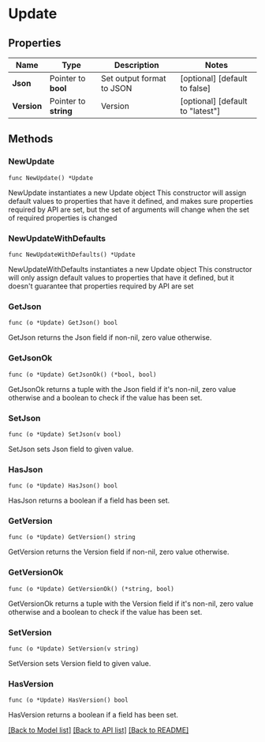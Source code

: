 # Update

## Properties

Name | Type | Description | Notes
------------ | ------------- | ------------- | -------------
**Json** | Pointer to **bool** | Set output format to JSON | [optional] [default to false]
**Version** | Pointer to **string** | Version | [optional] [default to "latest"]

## Methods

### NewUpdate

`func NewUpdate() *Update`

NewUpdate instantiates a new Update object
This constructor will assign default values to properties that have it defined,
and makes sure properties required by API are set, but the set of arguments
will change when the set of required properties is changed

### NewUpdateWithDefaults

`func NewUpdateWithDefaults() *Update`

NewUpdateWithDefaults instantiates a new Update object
This constructor will only assign default values to properties that have it defined,
but it doesn't guarantee that properties required by API are set

### GetJson

`func (o *Update) GetJson() bool`

GetJson returns the Json field if non-nil, zero value otherwise.

### GetJsonOk

`func (o *Update) GetJsonOk() (*bool, bool)`

GetJsonOk returns a tuple with the Json field if it's non-nil, zero value otherwise
and a boolean to check if the value has been set.

### SetJson

`func (o *Update) SetJson(v bool)`

SetJson sets Json field to given value.

### HasJson

`func (o *Update) HasJson() bool`

HasJson returns a boolean if a field has been set.

### GetVersion

`func (o *Update) GetVersion() string`

GetVersion returns the Version field if non-nil, zero value otherwise.

### GetVersionOk

`func (o *Update) GetVersionOk() (*string, bool)`

GetVersionOk returns a tuple with the Version field if it's non-nil, zero value otherwise
and a boolean to check if the value has been set.

### SetVersion

`func (o *Update) SetVersion(v string)`

SetVersion sets Version field to given value.

### HasVersion

`func (o *Update) HasVersion() bool`

HasVersion returns a boolean if a field has been set.


[[Back to Model list]](../README.md#documentation-for-models) [[Back to API list]](../README.md#documentation-for-api-endpoints) [[Back to README]](../README.md)


